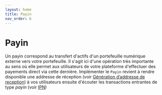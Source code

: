 ```yaml
---
layout: home
title: Payin 
nav_order: 6
---
```


# Payin

Un payin correspond au transfert d'actifs d'un portefeuille numérique externe vers votre portefeuille. Il s'agit ici d'une opération très importante au sens où elle permet aux utilisateurs de votre plateforme d'effectuer des payements direct via cette dernière. Implémenter le `Payin` revient à rendre disponible une addresse de réception (voir [Génération d’addresse de reception](./received_address.md)) à vos utilisateurs
ensuite d'écouter les transactions entrantes de type *payin* (voir [IPN](./Ipn.md))
